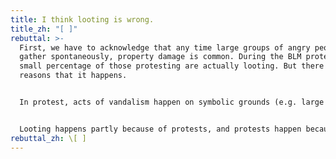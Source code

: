 ```yaml
---
title: I think looting is wrong.
title_zh: "[ ]"
rebuttal: >-
  First, we have to acknowledge that any time large groups of angry people
  gather spontaneously, property damage is common. During the BLM protests, a
  small percentage of those protesting are actually looting. But there are many
  reasons that it happens.


  In protest, acts of vandalism happen on symbolic grounds (e.g. large corporations like Target, police stations, statues). In the U.S., these acts represent a desire for a redistribution of property—it’s a form of empowerment. These looters realize that large corporations have insurance and feel the effects of looting far less than the community. It has been a way make one’s voice heard when peaceful protests go frustratingly unheard. And, some looters just aren’t affiliated with the protests at all, and are taking advantage of the situation. Others are acting in response to media attention.


  Looting happens partly because of protests, and protests happen because of more systemic issues in society. To stop people from looting, we have to examine the root causes and create systemic change.
rebuttal_zh: \[ ]
---
```

